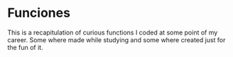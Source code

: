 # Funciones
This is a recapitulation of curious functions I coded at some point of my career. Some where made while studying and some where created just for the fun of it.
